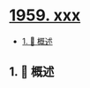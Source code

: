 # [1959. xxx](https://github.com/Tdahuyou/TNotes.leetcode/tree/main/notes/1959.%20xxx)

<!-- region:toc -->

- [1. 📝 概述](#1--概述)

<!-- endregion:toc -->

## 1. 📝 概述
